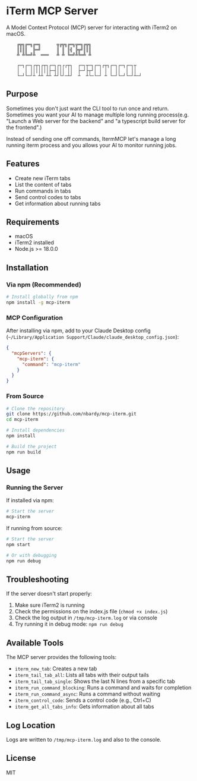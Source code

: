 # iTerm MCP Server

A Model Context Protocol (MCP) server for interacting with iTerm2 on macOS.

```
    ╔╦╗╔═╗╔═╗      ╦╔╦╗╔═╗╦═╗╔╦╗
    ║║║║  ╠═╝      ║ ║ ║╣ ╠╦╝║║║
    ╩ ╩╚═╝╩  ═══   ╩ ╩ ╚═╝╩╚═╩ ╩
    
    ┌─┐┌─┐┌┬┐┌┬┐┌─┐┌┐┌┌┬┐  ┌─┐┬─┐┌─┐┌┬┐┌─┐┌─┐┌─┐┬  
    │  │ │││││││├─┤│││ ││  ├─┘├┬┘│ │ │ │ ││  │ ││  
    └─┘└─┘┴ ┴┴ ┴┴ ┴┘└┘─┴┘  ┴  ┴└─└─┘ ┴ └─┘└─┘└─┘┴─┘
```

## Purpose

Sometimes you don't just want the CLI tool to run once and return. Sometimes you want
your AI to manage multiple long running process(e.g. "Launch a Web server for the backend" and "a typescript build server for the frontend".)

Instead of sending one off commands, ItermMCP let's manage a long running iterm process
and you allows your AI to monitor running jobs.


## Features

- Create new iTerm tabs
- List the content of tabs
- Run commands in tabs
- Send control codes to tabs
- Get information about running tabs

## Requirements

- macOS
- iTerm2 installed
- Node.js >= 18.0.0

## Installation

### Via npm (Recommended)

```bash
# Install globally from npm
npm install -g mcp-iterm
```

### MCP Configuration

After installing via npm, add to your Claude Desktop config (`~/Library/Application Support/Claude/claude_desktop_config.json`):
```json
{
  "mcpServers": {
    "mcp-iterm": {
      "command": "mcp-iterm"
    }
  }
}
```

### From Source

```bash
# Clone the repository
git clone https://github.com/nbardy/mcp-iterm.git
cd mcp-iterm

# Install dependencies
npm install

# Build the project
npm run build
```

## Usage

### Running the Server

If installed via npm:
```bash
# Start the server
mcp-iterm
```

If running from source:
```bash
# Start the server
npm start

# Or with debugging
npm run debug
```

## Troubleshooting

If the server doesn't start properly:

1. Make sure iTerm2 is running
2. Check the permissions on the index.js file (`chmod +x index.js`)
3. Check the log output in `/tmp/mcp-iterm.log` or via console
4. Try running it in debug mode: `npm run debug`

## Available Tools

The MCP server provides the following tools:

- `iterm_new_tab`: Creates a new tab
- `iterm_tail_tab_all`: Lists all tabs with their output tails
- `iterm_tail_tab_single`: Shows the last N lines from a specific tab
- `iterm_run_command_blocking`: Runs a command and waits for completion
- `iterm_run_command_async`: Runs a command without waiting
- `iterm_control_code`: Sends a control code (e.g., Ctrl+C)
- `iterm_get_all_tabs_info`: Gets information about all tabs

## Log Location

Logs are written to `/tmp/mcp-iterm.log` and also to the console.

## License

MIT
